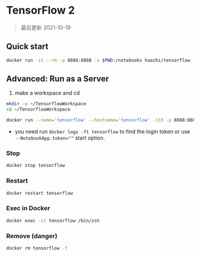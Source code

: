 # TensorFlow 2

> 最后更新 2021-10-19
## Quick start

```bash
docker run -it --rm -p 8888:8888 -v $PWD:/notebooks haozhi/tensorflow
```

## Advanced: Run as a Server

1. make a workspace and cd

```bash
mkdir -p ~/TensorflowWorkspace
cd ~/TensorflowWorkspace
```

```bash
docker run --name='tensorflow' --hostname='tensorflow' -itd -p 8888:8888 -v $PWD:/notebooks haozhi/tensorflow zsh -c 'cd ~/notebooks && ~/.conda/bin/jupyter lab --ip=0.0.0.0'
```

* you need run `docker logs -ft tensorflow` to find the login token or use `--NotebookApp.token=""` start option.

### Stop

```bash
docker stop tensorflow
```

### Restart

```bash
docker restart tensorflow
```

### Exec in Docker

```bash
docker exec -it tensorflow /bin/zsh
```

### Remove (danger)

```bash
docker rm tensorflow -f
```
